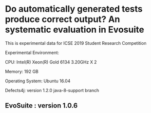 # Do automatically generated tests produce correct output? An systematic evaluation in Evosuite

This is experimental data for ICSE 2019 Student Research Competition

Experimental Environment:

CPU: Intel(R) Xeon(R) Gold 6134 3.20GHz X 2

Memory: 192 GB

Operating System: Ubuntu 16.04

Defects4j: version 1.2.0 java-8-support branch

EvoSuite : version 1.0.6
--
